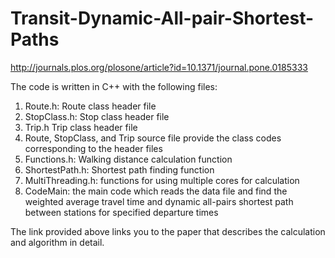 # Transit-Dynamic-All-pair-Shortest-Paths
http://journals.plos.org/plosone/article?id=10.1371/journal.pone.0185333

The code is written in C++ with the following files:
1. Route.h: Route class header file
2. StopClass.h: Stop class header file
3. Trip.h Trip class header file
4. Route, StopClass, and Trip source file provide the class codes corresponding to the header files
5. Functions.h: Walking distance calculation function
6. ShortestPath.h: Shortest path finding function
7. MultiThreading.h: functions for using multiple cores for calculation
8. CodeMain: the main code which reads the data file and find the weighted average travel time and dynamic all-pairs shortest path between stations for specified departure times

The link provided above links you to the paper that describes the calculation and algorithm in detail.
